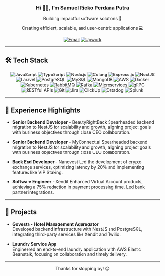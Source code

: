 <h3 align="center"> Hi 👋🏻, I'm Samuel Ricko Perdana Putra </br> </h3>
<p align="center">Building impactful software solutions 🚀</p>
<p align="center">Creating efficient, scalable, and user-centric applications 💻</p>

<p align="center">
 <a href="mailto:samuelrickop@gmail.com" target="_blank"><img alt="Email" src="https://img.shields.io/badge/Email-0078D4?style=for-the-badge&logo=gmail&logoColor=white" /></a> 
 <a href="https://www.upwork.com/freelancers/~0198550bf90cec56ad" target="_blank"><img alt="Upwork" src="https://img.shields.io/badge/Upwork-6FDA44?style=for-the-badge&logo=upwork&logoColor=white" /></a>
</p>

---

## 🛠️ Tech Stack
<p align="center">
  <!-- Languages & Frameworks -->
  <img alt="JavaScript" src="https://img.shields.io/badge/JavaScript-F7DF1E?style=for-the-badge&logo=javascript&logoColor=black" />
  <img alt="TypeScript" src="https://img.shields.io/badge/TypeScript-3178C6?style=for-the-badge&logo=typescript&logoColor=white" />
  <img alt="Node.js" src="https://img.shields.io/badge/Node.js-339933?style=for-the-badge&logo=node.js&logoColor=white" />
  <img alt="Golang" src="https://img.shields.io/badge/Go-00ADD8?style=for-the-badge&logo=go&logoColor=white" />
  <img alt="Express.js" src="https://img.shields.io/badge/Express.js-000000?style=for-the-badge&logo=express&logoColor=white" />
  <img alt="NestJS" src="https://img.shields.io/badge/NestJS-E0234E?style=for-the-badge&logo=nestjs&logoColor=white" />
  <img alt="Laravel" src="https://img.shields.io/badge/Laravel-FF2D20?style=for-the-badge&logo=laravel&logoColor=white" />
  
  <!-- Databases -->
  <img alt="PostgreSQL" src="https://img.shields.io/badge/PostgreSQL-336791?style=for-the-badge&logo=postgresql&logoColor=white" />
  <img alt="MySQL" src="https://img.shields.io/badge/MySQL-4479A1?style=for-the-badge&logo=mysql&logoColor=white" />
  <img alt="MongoDB" src="https://img.shields.io/badge/MongoDB-47A248?style=for-the-badge&logo=mongodb&logoColor=white" />
  
  <!-- Cloud & DevOps -->
  <img alt="AWS" src="https://img.shields.io/badge/Amazon_AWS-232F3E?style=for-the-badge&logo=amazon-aws&logoColor=white" />
  <img alt="Docker" src="https://img.shields.io/badge/Docker-2496ED?style=for-the-badge&logo=docker&logoColor=white" />
  <img alt="Kubernetes" src="https://img.shields.io/badge/Kubernetes-326CE5?style=for-the-badge&logo=kubernetes&logoColor=white" />
  
  <!-- Messaging & Event-Driven Architecture -->
  <img alt="RabbitMQ" src="https://img.shields.io/badge/RabbitMQ-FF6600?style=for-the-badge&logo=rabbitmq&logoColor=white" />
  <img alt="Kafka" src="https://img.shields.io/badge/Apache_Kafka-231F20?style=for-the-badge&logo=apache-kafka&logoColor=white" />

  <!-- Architecture & Communication -->
  <img alt="Microservices" src="https://img.shields.io/badge/Microservices-FFCA28?style=for-the-badge" />
  <img alt="gRPC" src="https://img.shields.io/badge/gRPC-00CCBB?style=for-the-badge" />
  <img alt="RESTful APIs" src="https://img.shields.io/badge/RESTful_APIs-FF9900?style=for-the-badge" />

  <!-- Tools & Utilities -->
  <img alt="Git" src="https://img.shields.io/badge/Git-F05032?style=for-the-badge&logo=git&logoColor=white" />
  <img alt="Jira" src="https://img.shields.io/badge/Jira-0052CC?style=for-the-badge&logo=jira&logoColor=white" />
  <img alt="ClickUp" src="https://img.shields.io/badge/ClickUp-7B68EE?style=for-the-badge&logo=clickup&logoColor=white" />
  <img alt="Datadog" src="https://img.shields.io/badge/Datadog-632CA6?style=for-the-badge&logo=datadog&logoColor=white" />
  <img alt="Splunk" src="https://img.shields.io/badge/Splunk-000000?style=for-the-badge&logo=splunk&logoColor=white" />
</p>

---

## 💼 Experience Highlights
- **Senior Backend Developer** - BeautyRightBack
  Spearheaded backend migration to NestJS for scalability and growth, aligning project goals with business objectives through close CEO collaboration.

- **Senior Backend Developer** - MyConnect.ai
  Spearheaded backend migration to NestJS for scalability and growth, aligning project goals with business objectives through close CEO collaboration.

- **Back End Developer** - Nanovest
  Led the development of crypto exchange services, optimizing latency by 20% and implementing features like VIP Staking.

- **Software Engineer** - Xendit
  Enhanced Virtual Account products, achieving a 75% reduction in payment processing time. Led bank partner integrations.

---

## 🌟 Projects

- **Govesta - Hotel Management Aggregator**  
  Developed backend infrastructure with NestJS and PostgreSQL, integrating third-party services like Xendit and Twilio.

- **Laundry Service App**  
  Engineered an end-to-end laundry application with AWS Elastic Beanstalk, focusing on collaboration and timely delivery.

---

<p align="center">Thanks for stopping by! 😊</p>
